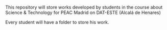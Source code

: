 This repository will store works developed by students in the course about Science & Technology for PEAC Madrid on DAT-ESTE (Alcalá de Henares)

Every student will have a folder to store his work.
